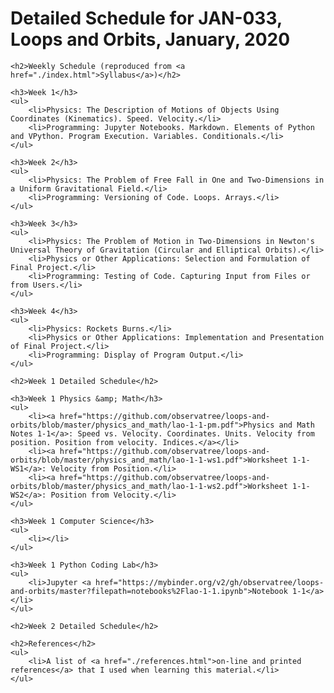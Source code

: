 <html>
<body>
	<h1>Detailed Schedule for JAN-033, Loops and Orbits, January, 2020</h1>

	<h2>Weekly Schedule (reproduced from <a href="./index.html">Syllabus</a>)</h2>

	<h3>Week 1</h3>
	<ul>
		<li>Physics: The Description of Motions of Objects Using Coordinates (Kinematics). Speed. Velocity.</li>
		<li>Programming: Jupyter Notebooks. Markdown. Elements of Python and VPython. Program Execution. Variables. Conditionals.</li>
	</ul>
			
	<h3>Week 2</h3>
	<ul>
		<li>Physics: The Problem of Free Fall in One and Two-Dimensions in a Uniform Gravitational Field.</li>
		<li>Programming: Versioning of Code. Loops. Arrays.</li>
	</ul>
	
	<h3>Week 3</h3>
	<ul>
		<li>Physics: The Problem of Motion in Two-Dimensions in Newton's Universal Theory of Gravitation (Circular and Elliptical Orbits).</li>
		<li>Physics or Other Applications: Selection and Formulation of Final Project.</li>
		<li>Programming: Testing of Code. Capturing Input from Files or from Users.</li>
	</ul>
	
	<h3>Week 4</h3>
	<ul>
		<li>Physics: Rockets Burns.</li>
		<li>Physics or Other Applications: Implementation and Presentation of Final Project.</li>
		<li>Programming: Display of Program Output.</li>
	</ul>

	<h2>Week 1 Detailed Schedule</h2>

	<h3>Week 1 Physics &amp; Math</h3>
	<ul>
		<li><a href="https://github.com/observatree/loops-and-orbits/blob/master/physics_and_math/lao-1-1-pm.pdf">Physics and Math Notes 1-1</a>: Speed vs. Velocity. Coordinates. Units. Velocity from position. Position from velocity. Indices.</a></li>
		<li><a href="https://github.com/observatree/loops-and-orbits/blob/master/physics_and_math/lao-1-1-ws1.pdf">Worksheet 1-1-WS1</a>: Velocity from Position.</li>
		<li><a href="https://github.com/observatree/loops-and-orbits/blob/master/physics_and_math/lao-1-1-ws2.pdf">Worksheet 1-1-WS2</a>: Position from Velocity.</li>
	</ul>
	
	<h3>Week 1 Computer Science</h3>
	<ul>
		<li></li>
	</ul>
	
	<h3>Week 1 Python Coding Lab</h3>
	<ul>
		<li>Jupyter <a href="https://mybinder.org/v2/gh/observatree/loops-and-orbits/master?filepath=notebooks%2Flao-1-1.ipynb">Notebook 1-1</a></li>
	</ul>
	
	<h2>Week 2 Detailed Schedule</h2>

	<h2>References</h2>
	<ul>
		<li>A list of <a href="./references.html">on-line and printed references</a> that I used when learning this material.</li>
	</ul>

</body>
</html>

